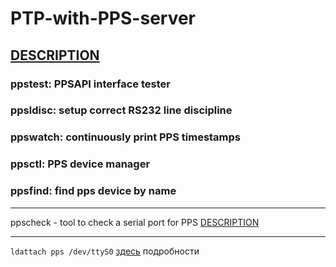 # PTP-with-PPS-server


## [DESCRIPTION](https://manpages.debian.org/stretch/pps-tools/ppswatch.8.en.html)


### ppstest: PPSAPI interface tester
### ppsldisc: setup correct RS232 line discipline
### ppswatch: continuously print PPS timestamps
### ppsctl: PPS device manager
### ppsfind: find pps device by name

---
ppscheck - tool to check a serial port for PPS [DESCRIPTION](https://manpages.ubuntu.com/manpages/noble/man8/ppscheck.8.html)

---
`ldattach pps /dev/ttyS0` [здесь](https://www.crc.id.au/2016/09/24/adding-a-pps-source-to-ntpd/) подробности
